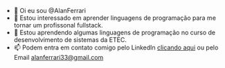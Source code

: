 - 👋 Oi eu sou @AlanFerrari
- 👀 Estou interessado em aprender linguagens de programação para me tornar um profissonal fullstack.
- 🌱 Estou aprendendo algumas linguagens de programação no curso de desenvolvimento de sistemas da ETEC.
- 📫 Podem entra em contato comigo pelo LinkedIn [clicando aqui](https://www.linkedin.com/in/alan-ferrari-silva-589b29210/) ou pelo Email <alanferrari33@gmail.com>
